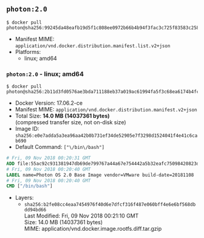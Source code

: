 ## `photon:2.0`

```console
$ docker pull photon@sha256:99245da48eafb19d5f1c808ee0972b66b4b94f3fac3c725f83583c258c59650f
```

-	Manifest MIME: `application/vnd.docker.distribution.manifest.list.v2+json`
-	Platforms:
	-	linux; amd64

### `photon:2.0` - linux; amd64

```console
$ docker pull photon@sha256:2b11d3fd0576ae3bda711188eb37a019ac61994fa5f3c68ea6174b4fc1ce27f8
```

-	Docker Version: 17.06.2-ce
-	Manifest MIME: `application/vnd.docker.distribution.manifest.v2+json`
-	Total Size: **14.0 MB (14037361 bytes)**  
	(compressed transfer size, not on-disk size)
-	Image ID: `sha256:e0e7adda5a3ea96aa42b0b731ef34de52905e7f3298d1524041f4e41c6cab690`
-	Default Command: `["\/bin\/bash"]`

```dockerfile
# Fri, 09 Nov 2018 00:20:31 GMT
ADD file:55ac92c931381947db69de799767a44a67e754442a5b32eafc75098420823d37 in / 
# Fri, 09 Nov 2018 00:20:40 GMT
LABEL name=Photon OS 2.0 Base Image vendor=VMware build-date=20181108
# Fri, 09 Nov 2018 00:20:40 GMT
CMD ["/bin/bash"]
```

-	Layers:
	-	`sha256:b2fe08cc4eaa7454976f40d6e7dfcf316f487e060bff4e6e6bf568dbdd94bd66`  
		Last Modified: Fri, 09 Nov 2018 00:21:10 GMT  
		Size: 14.0 MB (14037361 bytes)  
		MIME: application/vnd.docker.image.rootfs.diff.tar.gzip
